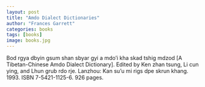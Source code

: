 ```yaml
---
layout: post
title: "Amdo Dialect Dictionaries"
author: "Frances Garrett"
categories: books
tags: [books]
image: books.jpg
---
```


Bod rgya dbyin gsum shan sbyar gyi a mdo’i kha skad tshig mdzod [A Tibetan-Chinese Amdo Dialect Dictionary]. Edited by Ken zhan tsung, Li cun ying, and Lhun grub rdo rje. Lanzhou: Kan su’u mi rigs dpe skrun khang. 1993. ISBN 7-5421-1125-6. 926 pages.
